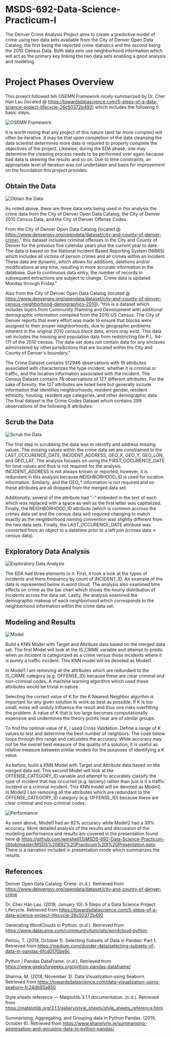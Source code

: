 # MSDS-692-Data-Science-Practicum-I

The Denver Crime Analysis Project aims to create a predictive model of crime using two data sets available from the City of Denver Open Data Catalog, the first being the reported crime statistics and the second being the 2010 Census Data. Both data sets use neighborhood information which will act as the primary key linking the two data sets enabling a good analysis and modeling.

# Project Phases Overview

This proejct followed teh OSEMN Framework nicely summarized by Dr. Cher Han Lau (located @ https://towardsdatascience.com/5-steps-of-a-data-science-project-lifecycle-26c50372b492) which includes the following 5 basic steps.

![OSEMN Framework](OSEMN.PNG)

It is worth noting that any project of this nature (and far more complex) will often be iterative.  It may be that upon completion of the data cleansing the data scientist determines more data is required to properly complete the objectives of the project.  Likewise, during the EDA phase, one may determine the cleaning process needs to be performed over again because bad data is skewing the results and so on.  Due to time constraints, an appropriate level of iteration was not undertaken and basis for improvement on the foundation this project provides.

## Obtain the Data

![Obtain the Data](Obtain.PNG)

As noted above, there are three data sets being used in this analysis the crime data from the City of Denver Open Data Catalog, the City of Denver 2010 Census Data, and the City of Denver Offense Codes.

From the City of Denver Open Data Catalog (located @ https://www.denvergov.org/opendata/dataset/city-and-county-of-denver-crime)," this dataset includes criminal offenses in the City and County of Denver for the previous five calendar years plus the current year to date. The data is based on the National Incident Based Reporting System (NIBRS) which includes all victims of person crimes and all crimes within an incident. These data are dynamic, which allows for additions, deletions and/or modifications at any time, resulting in more accurate information in the database. Due to continuous data entry, the number of records in subsequent extractions are subject to change. Crime data is updated Monday through Friday."

Also from the City of Denver Open Data Catalog (located @ https://www.denvergov.org/opendata/dataset/city-and-county-of-denver-census-neighborhood-demographics-2010), "this is a dataset which includes layers from Community Planning and Development with additional demographic information compiled from the 2010 US Census. The City of Denver reports that every effort was made to ensure that blocks were assigned to their proper neighborhoods, due to geographic problems inherent in the original 2010 census block data, errors may exist. This data set includes the housing and population data from redistricting file P.L. 94-171 of the 2010 census. The data-set does not contain data for any enclaves administered by other jurisdictions that are located within the City and County of Denver's boundary."

The Crime Dataset contains 512946 observations with 19 attributes associated with characterizes the type incident, whether it is criminal or traffic, and the location information associated with the incident. The Census Dataset contains 78 observations of 127 different attributes.  For the sake of brevity, the 127 attributes are listed here but generally include information that identifies neighborhoods, resident gender, resident ethnicity, housing, resident age categories, and other demographic data.  The final dataset is the Crime Codes Dataset which contains 299 observations of the following 8 attributes:

## Scrub the Data

![Scrub the Data](Scrub.PNG)

The first step in scrubbing the data was to identify and address missing values.  The missing values within the crime data set are constrained to the LAST_OCCURENCE_DATE, INCIDENT_ADDRESS, GEO_X, GEO_Y, GEO_LON, and GEO_LAT.  The analysis focuses on using the FIRST_OCCURENCE_DATE for time values and thus is not required for the analysis.  INCIDENT_ADDRESS is not always known or reported; however, it is redundant in this analysis because NEIGHBORHOOD_ID is used for location information.  Similarly, and the GEO_* information is not required and so these attributes are all dropped from the merged data set.

Additionally, several of the attribute had "-" embeded in the text of each which was replaced with a space as well as the first letter was capitalized.  Finally, the NEIGHBORHOOD_ID attribute (which is common accross the crimes data set and the census data set) required changing to match exactly as the neighborhood naming convention was slightly different from the two data sets.  Finally, the LAST_OCCURENCE_DATE attribute was converted from an object to a datetime prior to a left join (crimes data <- census data).

## Exploratory Data Analysis

![Exploratory Data Analysis](EDA.PNG)

The EDA had three elements to it.  First, it took a look at the types of incidents and there frequency by count of INCIDENT_ID.  An example of the data is represented below in word cloud.  The analysis also examined time effects on crime as the bar chart which shows the hourly distribution of incidents across the data set.  Lastly, the analysis examined the demographic makeup of each neighborhood which corresponds to the neighborhood information within the crime data set.

## Modeling and Results

![Model](Modeling.PNG)

Build a KNN Model with Target and Attribute data based on the merged data set.  The first Model will look at the IS_CRIME variable and attempt to predic when an incident is categorized as a crime versus those incidents where it is purely a traffic incident. This KNN model will be denoted as Model1.

In Model1 I am removing all the attributes which are redundant to the IS_CRIME category (e.g. OFFENSE_ID) because these are clear criminal and non-criminal codes.  A machine learning algorithm which used these attributes would be trivial in nature.

Selecting the correct value of K for the K Nearest Neighbor algorihm is important for any given solution to work as best as possible.  If K is too small, noise will unduly influence the result and thus one risks overfitting the problem.  A value of K that is too large becomes computationally expensive and undermines the theory points near are of similar groups.

To find the optimal value of K, I used Cross Validation. Define a range of K values to test and determine the best number of neighbors.  The code below loops through this range and calculates the accuracy.  While accuracy may not be the overall best measure of the quality of a solution, it is useful as relative measure between similar models for the purposes of identifying a K value.

As before, build a KNN Model with Target and Attribute data based on the merged data set.  This second Model will look at the OFFENSE_CATEGORY_ID variable and attempt to accurately classify the type of incident that has occurred (e.g. larceny) rather than just is it a traffic incident or a criminal incident. This KNN model will be denoted as Model2.  In Model2 I am removing all the attributes which are redundant to the OFFENSE_CATEGORY_ID category (e.g. OFFENSE_ID) because these are clear criminal and non-criminal codes.

![Performance](Performance.PNG)

As seen above, Model1 had an 82% accuracy while Model2 had a 39% accuracy.  More detailed analysis of the results and discussion of the modeling performance and results are covered in the presentation found here @ https://github.com/wmshell13/MSDS-692-Data-Science-Practicum-I/blob/master/MSDS%20692%20Practicum%20I%20Presentation.pptx.  There is a narration included in presentation mode which summarizes the results.


## References
Denver Open Data Catalog: Crime. (n.d.). Retrieved from https://www.denvergov.org/opendata/dataset/city-and-county-of-denver-crime

Dr. Cher Han Lau. (2019, January 10). 5 Steps of a Data Science Project Lifecycle. Retrieved from https://towardsdatascience.com/5-steps-of-a-data-science-project-lifecycle-26c50372b492

Generating WordClouds in Python. (n.d.). Retrieved from https://www.datacamp.com/community/tutorials/wordcloud-python

Petrou, T. (2019, October 1). Selecting Subsets of Data in Pandas: Part 1. Retrieved from https://medium.com/dunder-data/selecting-subsets-of-data-in-pandas-6fcd0170be9c

Python | Pandas DataFrame. (n.d.). Retrieved from https://www.geeksforgeeks.org/python-pandas-dataframe/

Sharma, M. (2018, November 3). Data Visualization using Seaborn. Retrieved from https://towardsdatascience.com/data-visualization-using-seaborn-fc24db95a850

Style sheets reference — Matplotlib 3.1.1 documentation. (n.d.). Retrieved from https://matplotlib.org/3.1.1/gallery/style_sheets/style_sheets_reference.html

Summarising, Aggregating, and Grouping data in Python Pandas. (2019, October 6). Retrieved from https://www.shanelynn.ie/summarising-aggregation-and-grouping-data-in-python-pandas/



